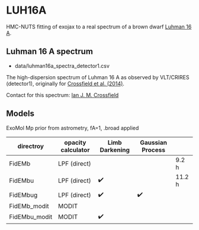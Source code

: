# LUH16A

HMC-NUTS fitting of exojax to a real spectrum of a brown dwarf [Luhman 16 A](https://en.wikipedia.org/wiki/Luhman_16).

## Luhman 16 A spectrum
- data/luhman16a_spectra_detector1.csv

The high-dispersion spectrum of Luhman 16 A as observed by VLT/CRIRES (detector1), originally for [Crossfield et al. (2014)](https://www.nature.com/articles/nature12955?proof=t).

Contact for this spectrum: [Ian J. M. Crossfield](https://crossfield.ku.edu/)


## Models

ExoMol Mp prior from astrometry, fA=1, .broad applied

|  directroy       | opacity calculator |  Limb Darkening  | Gaussian Process |        |
| ---------------- |  ----------------- | ---------------- | ---------------- | ------ |
| FidEMb           |     LPF (direct)   |                  |                  |  9.2 h |
| FidEMbu          |     LPF (direct)   |:heavy_check_mark:|                  | 11.2 h |
| FidEMbug         |     LPF (direct)   |:heavy_check_mark:|:heavy_check_mark:|        |
| FidEMb_modit     |     MODIT          |                  |                  |        |
| FidEMbu_modit    |     MODIT          |:heavy_check_mark:|                  |        |
